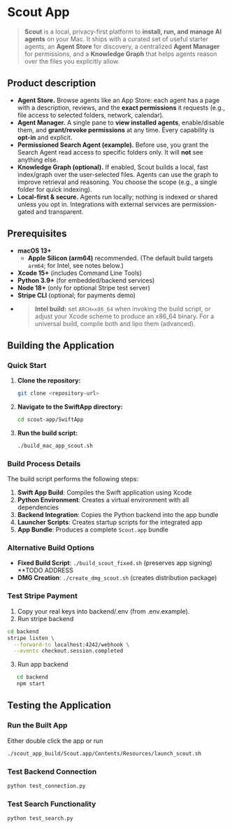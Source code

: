 # Scout App
> **Scout** is a local, privacy-first platform to **install, run, and manage AI agents** on your Mac. It ships with a curated set of useful starter agents, an **Agent Store** for discovery, a centralized **Agent Manager** for permissions, and a **Knowledge Graph** that helps agents reason over the files you explicitly allow.


## Product description

- **Agent Store.** Browse agents like an App Store: each agent has a page with a description, reviews, and the **exact permissions** it requests (e.g., file access to selected folders, network, calendar).  
- **Agent Manager.** A single pane to **view installed agents**, enable/disable them, and **grant/revoke permissions** at any time. Every capability is **opt-in** and explicit.  
- **Permissioned Search Agent (example).** Before use, you grant the Search Agent read access to specific folders only. It will **not** see anything else.  
- **Knowledge Graph (optional).** If enabled, Scout builds a local, fast index/graph over the user-selected files. Agents can use the graph to improve retrieval and reasoning. You choose the scope (e.g., a single folder for quick indexing).  
- **Local-first & secure.** Agents run locally; nothing is indexed or shared unless you opt in. Integrations with external services are permission-gated and transparent.

## Prerequisites

- **macOS 13+**  
  - **Apple Silicon (arm64)** recommended. (The default build targets `arm64`; for Intel, see notes below.)
- **Xcode 15+** (includes Command Line Tools)
- **Python 3.9+** (for embedded/backend services)
- **Node 18+** (only for optional Stripe test server)
- **Stripe CLI** (optional; for payments demo)
- > **Intel build:** set `ARCH=x86_64` when invoking the build script, or adjust your Xcode scheme to produce an x86_64 binary. For a universal build, compile both and lipo them (advanced).


## Building the Application

### Quick Start

1. **Clone the repository:**
   ```bash
   git clone <repository-url>
   ```

2. **Navigate to the SwiftApp directory:**
   ```bash
   cd scout-app/SwiftApp
   ```

3. **Run the build script:**
   ```bash
   ./build_mac_app_scout.sh
   ```

### Build Process Details

The build script performs the following steps:

1. **Swift App Build**: Compiles the Swift application using Xcode
2. **Python Environment**: Creates a virtual environment with all dependencies
3. **Backend Integration**: Copies the Python backend into the app bundle
4. **Launcher Scripts**: Creates startup scripts for the integrated app
5. **App Bundle**: Produces a complete `Scout.app` bundle

### Alternative Build Options

- **Fixed Build Script**: `./build_scout_fixed.sh` (preserves app signing) **TODO ADDRESS
- **DMG Creation**: `./create_dmg_scout.sh` (creates distribution package)

### Test Stripe Payment

1. Copy your real keys into backend/.env (from .env.example).
2. Run stripe backend
```bash
cd backend
stripe listen \
  --forward-to localhost:4242/webhook \
  --events checkout.session.completed
```


3. Run app backend
```bash
   cd backend
   npm start
```

## Testing the Application

### Run the Built App
Either double click the app or run
```bash
./scout_app_build/Scout.app/Contents/Resources/launch_scout.sh
```

### Test Backend Connection
```bash
python test_connection.py
```

### Test Search Functionality
```bash
python test_search.py
```
